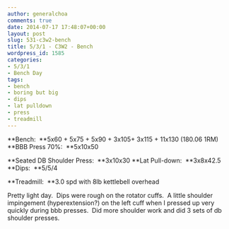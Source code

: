 ```yaml
---
author: generalchoa
comments: true
date: 2014-07-17 17:48:07+00:00
layout: post
slug: 531-c3w2-bench
title: 5/3/1 - C3W2 - Bench
wordpress_id: 1585
categories:
- 5/3/1
- Bench Day
tags:
- bench
- boring but big
- dips
- lat pulldown
- press
- treadmill
---
```


**Bench:  **5x60 + 5x75 + 5x90 + 3x105+ 3x115 + 11x130 (180.06 1RM)
**BBB Press 70%:  **5x10x50

**Seated DB Shoulder Press:  **3x10x30
**Lat Pull-down:  **3x8x42.5
**Dips:  **5/5/4

**Treadmill:  **3.0 spd with 8lb kettlebell overhead

Pretty light day.  Dips were rough on the rotator cuffs.  A little shoulder impingement (hyperextension?) on the left cuff when I pressed up very quickly during bbb presses.  Did more shoulder work and did 3 sets of db shoulder presses.
